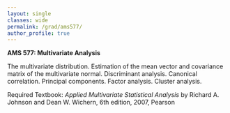 ```yaml
---
layout: single
classes: wide
permalink: /grad/ams577/
author_profile: true
---
```


**AMS 577: Multivariate Analysis**

The multivariate distribution. Estimation of the mean vector and covariance matrix of the multivariate normal. Discriminant analysis. Canonical correlation. Principal components. Factor analysis. Cluster analysis.


Required Textbook: *Applied Multivariate Statistical Analysis* by Richard A. Johnson and Dean W. Wichern, 6th edition, 2007, Pearson

<!---
Supplementary Textbooks:
1. *A Probability Path* by Sidney I. Resnick, 2005, Birkhäuser
2. *Probability: Theory and Examples* by Rick Durrett, 5th edition, 2019, Cambridge University Press
3. *Probability and Measure* by Patrick Billingsley, 3rd edition, 1995, Wiley
4. *A Course in Probability Theory* by Kai Lai Chung, 3rd edition, 2000, Academic Press
-->
